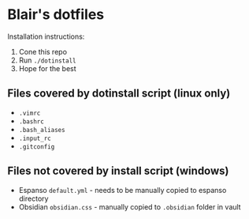 # Blair's dotfiles

Installation instructions:
1. Cone this repo
2. Run `./dotinstall`
3. Hope for the best

## Files covered by dotinstall script (linux only)
- `.vimrc`
- `.bashrc`
- `.bash_aliases`
- `.input_rc`
- `.gitconfig`

## Files not covered by install script (windows)
- Espanso `default.yml` - needs to be manually copied to espanso directory
- Obsidian `obsidian.css` - manually copied to `.obsidian` folder in vault
